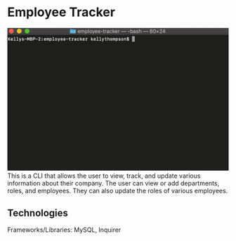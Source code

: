 # Employee Tracker
![Example Gif](employee_tracker.gif)
This is a CLI that allows the user to view, track, and update various information about their company. The user can view or add departments, roles, and employees. They can also update the roles of various employees.

## Technologies
Frameworks/Libraries: MySQL, Inquirer